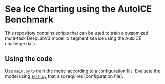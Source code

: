 # Sea Ice Charting using the AutoICE  Benchmark

This repository contains scripts that can be used to train a  customized multi-task DeepLabV3 model to segment sea ice using the AutoICE challenge data. 


## Using the code
Use [`main.py`](main.py) to train the model according to a configuration file. Evaluate the model using  [`test.py`](test.py) that also requires [configuration file].

